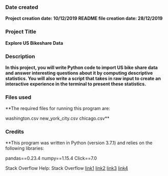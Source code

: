 ### Date created
**Project creation date: 10/12/2019
README file creation date: 28/12/2019**

### Project Title
**Explore US Bikeshare Data**

### Description
**In this project, you will write Python code to import US bike share data and answer interesting questions about it by computing descriptive statistics. You will also write a script that takes in raw input to create an interactive experience in the terminal to present these statistics.**

### Files used
**The required files for running this program are:

washington.csv
new_york_city.csv
chicago.csv**

### Credits
**This program was written in Python (version 3.7.1) and relies on the following libraries:

pandas==0.23.4 numpy==1.15.4 Click==7.0

Stack Overflow Help:
Stack Overflow
[link1](https://stackoverflow.com/questions/45310254/fixed-digits-after-decimal-with-f-strings)
[link2](https://stackoverflow.com/questions/209840/convert-two-lists-into-a-dictionary-in-python)
[link3](https://stackoverflow.com/questions/35523635/extract-values-in-pandas-value-counts/35523820)
[link4](https://stackoverflow.com/questions/49870868/using-click-commands-in-python)
